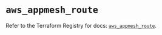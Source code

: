 # `aws_appmesh_route`

Refer to the Terraform Registry for docs: [`aws_appmesh_route`](https://registry.terraform.io/providers/hashicorp/aws/5.64.0/docs/resources/appmesh_route).
